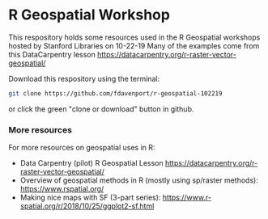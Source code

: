 # R Geospatial Workshop
This respository holds some resources used in the R Geospatial workshops hosted by Stanford Libraries on 10-22-19
Many of the examples come from this DataCarpentry lesson https://datacarpentry.org/r-raster-vector-geospatial/

Download this respository using the terminal: 
```sh
git clone https://github.com/fdavenport/r-geospatial-102219
```
or click the green "clone or download" button in github. 


### More resources
For more resources on geospatial uses in R: 
* Data Carpentry (pilot) R Geospatial Lesson https://datacarpentry.org/r-raster-vector-geospatial/
* Overview of geospatial methods in R (mostly using sp/raster methods): https://www.rspatial.org/
* Making nice maps with SF (3-part series): https://www.r-spatial.org/r/2018/10/25/ggplot2-sf.html
